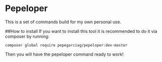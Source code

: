 # Pepeloper
This is a set of commands build for my own personal use.

##How to install
If you want to install this tool it is recommended to do it via composer by running:

    composer global require pepegarciag/pepeloper:dev-master

Then you will have the pepeloper command ready to work!
